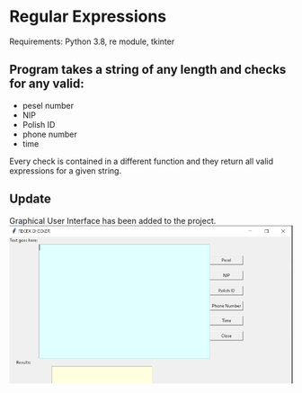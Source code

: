 # Regular Expressions

Requirements: Python 3.8, re module, tkinter

## Program takes a string of any length and checks for any valid:
- pesel number
- NIP
- Polish ID
- phone number
- time

Every check is contained in a different function and they return all valid expressions for a given string.

## Update

Graphical User Interface has been added to the project.
![alt tag](https://github.com/FilipGieraga/Python-ENG/blob/master/18.%20Regular%20Expressions/GUI.PNG)
